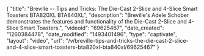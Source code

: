 {
    "title": "Breville -- Tips and Tricks: The Die-Cast 2-Slice and 4-Slice Smart Toasters BTA820XL BTA840XL",
    "description": "Breville's Adele Schober demonstrates the features and functionality of the Die-Cast 2-Slice and 4-Slice Smart Toasters.",
    "videoid": "69625467",
    "date_created": "1260384478",
    "date_modified": "1493401496",
    "type": "captivate",
    "layout": "video",
    "url": "\/v\/breville-tips-and-tricks-the-die-cast-2-slice-and-4-slice-smart-toasters-bta820xl-bta840xl\/69625467"
}